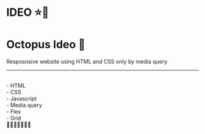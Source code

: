 # IDEO ⭐🔆
# Octopus Ideo 🐙
 Resposnsive website using HTML and CSS only by media query
 <hr />
<br>
- HTML <br>
- CSS <br />
- Javascript <br />
- Media query <br />
- Flex  <br />
- Grid <br />
🔳🔳🔳🔳🔳🔳🔳
